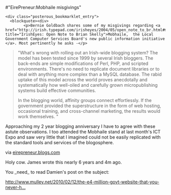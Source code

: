 #"EirePreneur:Mobhaile misgivings"


    <div class="posterous_bookmarklet_entry">
      <blockquote><div>
            <p>Bernie Goldbach shares some of my misgivings regarding <a href="http://irish.typepad.com/irisheyes/2004/05/open_note_to_br.html#more" title="IrishEyes: Open Note to Brian Skelly">Mobhaile,  the Local Government Computer Services Board's new public information initiative </a>. Most pertinently he asks -</p>

<blockquote>"What's wrong with rolling out an Irish-wide blogging system? The model has been tested since 1999 by several Irish bloggers. The back-ends are simple modifications of Perl, PHP, and scripted environments. There's no need to replicate document libraries or to deal with anything more complex than a MySQL database. The rabid uptake of this model across the world proves anecdotally and systematically how well-oiled and carefully grown micropublishing systems build effective communities.

<p>In the blogging world, affinity groups connect effortlessly. If the government provided the superstructure in the form of web hosting, occasional training, and cross-channel marketing, the results would work themselves. "</p></blockquote><p></p>

<p>Approaching my 2 year blogging anniversary I have to agree with these astute observations. I too attended the Mobhaile stand at last month's ICT Expo and saw very little that I imagined could not be easily replicated with the standard tools and services of the blogosphere.</p>
        </div></blockquote>

<div class="posterous_quote_citation">via <a href="http://eirepreneur.blogs.com/.m/eirepreneur/2004/05/mobhaile_misgiv.html">eirepreneur.blogs.com</a></div>
    <p>Holy cow. James wrote this nearly 6 years and 4m ago.
</p><p>You _need_ to read Damien's post on the subject:
</p><p><a href="http://www.mulley.net/2010/02/12/the-e4-million-govt-website-that-you-never-heard-of/">http://www.mulley.net/2010/02/12/the-e4-million-govt-website-that-you-never-h...</a></p></div>
  